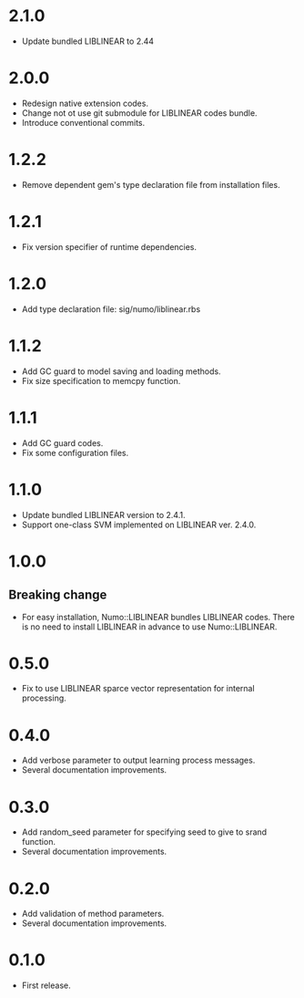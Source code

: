 # 2.1.0
- Update bundled LIBLINEAR to 2.44

# 2.0.0
- Redesign native extension codes.
- Change not ot use git submodule for LIBLINEAR codes bundle.
- Introduce conventional commits.

# 1.2.2
- Remove dependent gem's type declaration file from installation files.

# 1.2.1
- Fix version specifier of runtime dependencies.

# 1.2.0
- Add type declaration file: sig/numo/liblinear.rbs

# 1.1.2
- Add GC guard to model saving and loading methods.
- Fix size specification to memcpy function.

# 1.1.1
- Add GC guard codes.
- Fix some configuration files.

# 1.1.0
- Update bundled LIBLINEAR version to 2.4.1.
- Support one-class SVM implemented on LIBLINEAR ver. 2.4.0.

# 1.0.0
## Breaking change
- For easy installation, Numo::LIBLINEAR bundles LIBLINEAR codes.
There is no need to install LIBLINEAR in advance to use Numo::LIBLINEAR.

# 0.5.0
- Fix to use LIBLINEAR sparce vector representation for internal processing.

# 0.4.0
- Add verbose parameter to output learning process messages.
- Several documentation improvements.

# 0.3.0
- Add random_seed parameter for specifying seed to give to srand function.
- Several documentation improvements.

# 0.2.0
- Add validation of method parameters.
- Several documentation improvements.

# 0.1.0
- First release.
